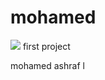 <html>

  <h1>
    mohamed
  </h1>

<img src = "imog.jpg">
  
  <head>
  <titel>
         first project  
  </titel>
</head>
<p>
  mohamed ashraf l
</p>
  
</html>
